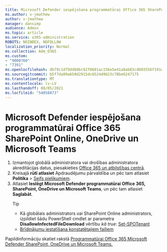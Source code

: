 ```yaml
---
title: Microsoft Defender iespējošana programmatūrai Office 365 SharePoint Online, OneDrive un Microsoft Teams
ms.author: v-jmathew
author: v-jmathew
manager: dansimp
audience: Admin
ms.topic: article
ms.service: o365-administration
ROBOTS: NOINDEX, NOFOLLOW
localization_priority: Normal
ms.collection: Adm_O365
ms.custom:
- "9000760"
- "7391"
ms.openlocfilehash: db79c1d79ddb9bc92f0601ac156e5e41a8ab83cd603556f191d5491cdd5ae2a3
ms.sourcegitcommit: b5f7da89a650d2915dc652449623c78be6247175
ms.translationtype: MT
ms.contentlocale: lv-LV
ms.lasthandoff: 08/05/2021
ms.locfileid: "54058873"
---
```

# <a name="enable-microsoft-defender-for-office-365-for-sharepoint-online-onedrive-and-microsoft-teams"></a>Microsoft Defender iespējošana programmatūrai Office 365 SharePoint Online, OneDrive un Microsoft Teams

1. Izmantojot globālā administratora vai drošības administratora akreditācijas datus, piesakieties [Office 365 un atbilstības centrā](https://protection.office.com/).
2. Kreisajā **rūtī atlasiet** Apdraudējumu pārvaldība un pēc tam atlasiet **Politika**  >  [Seifs pielikumiem](https://protection.office.com/safeattachment).
3. Atlasiet **Ieslēgt Microsoft Defender programmatūrai Office 365, SharePoint, OneDrive un Microsoft Teams**, un pēc tam atlasiet **Saglabāt**.
    > [!TIP]
    >
    > - Kā globālais administrators vai SharePoint Online administrators, izpildiet šādu PowerShell cmdlet ar parametra **DisallowInfectedFileDownload** vērtību *kā true*: [Set-SPOTenant](https://go.microsoft.com/fwlink/?linkid=2092301)
    > - [Brīdinājumu iestatīšana konstatētajiem failiem](https://go.microsoft.com/fwlink/?linkid=2092110)

Papildinformāciju skatiet rakstā [Programmatūrai Office 365 Microsoft Defender SharePoint, OneDrive un Microsoft Teams.](https://go.microsoft.com/fwlink/?linkid=2092041)
